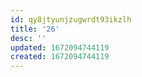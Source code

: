 ```yaml
---
id: qy8jtyunjzugwrdt93ikzlh
title: '26'
desc: ''
updated: 1672094744119
created: 1672094744119
---
```

